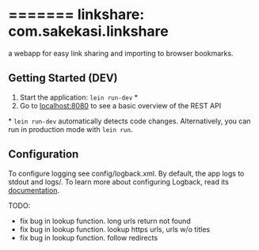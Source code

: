 =======
linkshare: com.sakekasi.linkshare
=========

a webapp for easy link sharing and importing to browser bookmarks.

## Getting Started (DEV)

1. Start the application: `lein run-dev` \*
2. Go to [localhost:8080](http://localhost:8080/) to see a basic overview of the REST API

\* `lein run-dev` automatically detects code changes. Alternatively, you can run in production mode
with `lein run`.

## Configuration

To configure logging see config/logback.xml. By default, the app logs to stdout and logs/.
To learn more about configuring Logback, read its [documentation](http://logback.qos.ch/documentation.html).

TODO:

* fix bug in lookup function. long urls return not found
* fix bug in lookup function. lookup https urls, urls w/o titles
* fix bug in lookup function. follow redirects